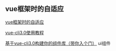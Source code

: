 ## vue框架时的自适应

[vue框架时的自适应](https://blog.csdn.net/weixin_42606458/article/details/81119223)

[vue-cli3.0使用教程](https://segmentfault.com/a/1190000017020755?utm_source=tag-newest)

[基于vue-cli3.0构建你的组件库（带你入个门）](https://juejin.cn/post/6901681839392423949)            ui组件